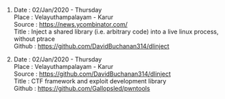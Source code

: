 
1. Date : 02/Jan/2020 - Thursday<br/>
Place : Velayuthampalayam - Karur<br/>
Source : https://news.ycombinator.com/<br/>
Title : Inject a shared library (i.e. arbitrary code) into a live linux process, without ptrace<br/>
Github : https://github.com/DavidBuchanan314/dlinject<br/>

2. Date : 02/Jan/2020 - Thursday<br/>
Place : Velayuthampalayam - Karur<br/>
Source : https://github.com/DavidBuchanan314/dlinject<br/>
Title : CTF framework and exploit development library<br/>
Github : https://github.com/Gallopsled/pwntools<br/>
